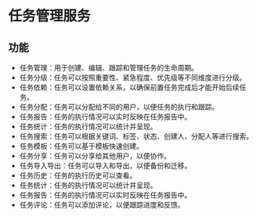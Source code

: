 # 任务管理服务
## 功能
- 任务管理：用于创建、编辑、跟踪和管理任务的生命周期。
- 任务分级：任务可以按照重要性、紧急程度、优先级等不同维度进行分级。
- 任务依赖：任务可以设置依赖关系，以确保前置任务完成后才能开始后续任务。
- 任务分配：任务可以分配给不同的用户，以便任务的执行和跟踪。
- 任务报告：任务的执行情况可以实时反映在任务报告中。
- 任务统计：任务的执行情况可以统计并呈现。
- 任务搜索：任务可以根据关键词、标签、状态、创建人、分配人等进行搜索。
- 任务模板：任务可以基于模板快速创建。
- 任务分享：任务可以分享给其他用户，以便协作。
- 任务导入导出：任务可以导入和导出，以便备份和迁移。
- 任务历史：任务的执行历史可以查看。
- 任务统计：任务的执行情况可以统计并呈现。
- 任务报告：任务的执行情况可以实时反映在任务报告中。
- 任务评论：任务可以添加评论，以便跟踪进度和反馈。